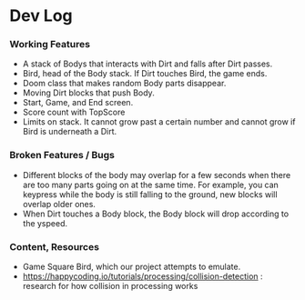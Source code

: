 # Dev Log

### Working Features
- A stack of Bodys that interacts with Dirt and falls after Dirt passes.
- Bird, head of the Body stack. If Dirt touches Bird, the game ends.
- Doom class that makes random Body parts disappear.
- Moving Dirt blocks that push Body.
- Start, Game, and End screen.
- Score count with TopScore
- Limits on stack. It cannot grow past a certain number and cannot grow if Bird is underneath a Dirt.

### Broken Features / Bugs
- Different blocks of the body may overlap for a few seconds when there are too many parts going on at the same time. For example, you can keypress while the body is still falling to the ground, new blocks will overlap older ones.
- When Dirt touches a Body block, the Body block will drop according to the yspeed.

### Content, Resources
- Game Square Bird, which our project attempts to emulate.
- https://happycoding.io/tutorials/processing/collision-detection : research for how collision in processing works

